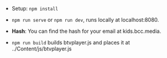 -   Setup: `npm install`

-   `npm run serve` or `npm run dev`, runs locally at localhost:8080.
-   **Hash**: You can find the hash for your email at kids.bcc.media.

-   `npm run build` builds btvplayer.js and places it at ../Content/js/btvplayer.js
